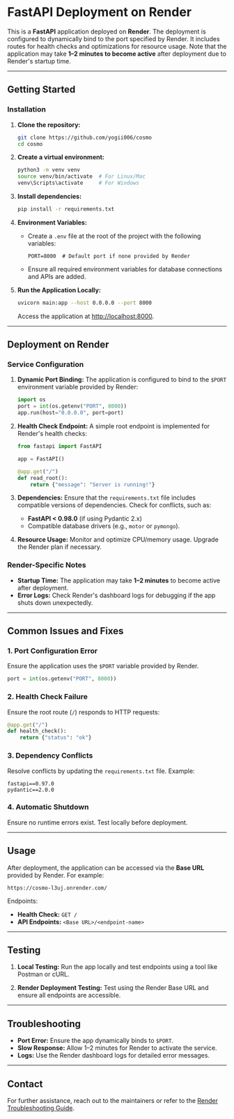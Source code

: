 
# FastAPI Deployment on Render

This is a **FastAPI** application deployed on **Render**. The deployment is configured to dynamically bind to the port specified by Render. It includes routes for health checks and optimizations for resource usage. Note that the application may take **1–2 minutes to become active** after deployment due to Render's startup time.

---

## **Getting Started**

### **Installation**

1. **Clone the repository:**
   ```bash
   git clone https://github.com/yogii006/cosmo
   cd cosmo
   ```

2. **Create a virtual environment:**
   ```bash
   python3 -m venv venv
   source venv/bin/activate  # For Linux/Mac
   venv\Scripts\activate     # For Windows
   ```

3. **Install dependencies:**
   ```bash
   pip install -r requirements.txt
   ```

4. **Environment Variables:**
   - Create a `.env` file at the root of the project with the following variables:
     ```env
     PORT=8000  # Default port if none provided by Render
     ```
   - Ensure all required environment variables for database connections and APIs are added.

5. **Run the Application Locally:**
   ```bash
   uvicorn main:app --host 0.0.0.0 --port 8000
   ```

   Access the application at [http://localhost:8000](http://localhost:8000).

---

## **Deployment on Render**

### **Service Configuration**

1. **Dynamic Port Binding:**
   The application is configured to bind to the `$PORT` environment variable provided by Render:
   ```python
   import os
   port = int(os.getenv("PORT", 8000))
   app.run(host="0.0.0.0", port=port)
   ```

2. **Health Check Endpoint:**
   A simple root endpoint is implemented for Render's health checks:
   ```python
   from fastapi import FastAPI

   app = FastAPI()

   @app.get("/")
   def read_root():
       return {"message": "Server is running!"}
   ```

3. **Dependencies:**
   Ensure that the `requirements.txt` file includes compatible versions of dependencies. Check for conflicts, such as:
   - **FastAPI < 0.98.0** (if using Pydantic 2.x)
   - Compatible database drivers (e.g., `motor` or `pymongo`).

4. **Resource Usage:**
   Monitor and optimize CPU/memory usage. Upgrade the Render plan if necessary.

### **Render-Specific Notes**

- **Startup Time:** The application may take **1–2 minutes** to become active after deployment.
- **Error Logs:** Check Render's dashboard logs for debugging if the app shuts down unexpectedly.

---

## **Common Issues and Fixes**

### **1. Port Configuration Error**
Ensure the application uses the `$PORT` variable provided by Render. 

```python
port = int(os.getenv("PORT", 8000))
```

### **2. Health Check Failure**
Ensure the root route (`/`) responds to HTTP requests:
```python
@app.get("/")
def health_check():
    return {"status": "ok"}
```

### **3. Dependency Conflicts**
Resolve conflicts by updating the `requirements.txt` file. Example:
```plaintext
fastapi==0.97.0
pydantic==2.0.0
```

### **4. Automatic Shutdown**
Ensure no runtime errors exist. Test locally before deployment.

---

## **Usage**

After deployment, the application can be accessed via the **Base URL** provided by Render. For example:
```plaintext
https://cosmo-l3uj.onrender.com/
```

Endpoints:
- **Health Check:** `GET /`
- **API Endpoints:** `<Base URL>/<endpoint-name>`

---

## **Testing**

1. **Local Testing:**
   Run the app locally and test endpoints using a tool like Postman or cURL.

2. **Render Deployment Testing:**
   Test using the Render Base URL and ensure all endpoints are accessible.

---

## **Troubleshooting**

- **Port Error:** Ensure the app dynamically binds to `$PORT`.
- **Slow Response:** Allow 1–2 minutes for Render to activate the service.
- **Logs:** Use the Render dashboard logs for detailed error messages.

---

## **Contact**

For further assistance, reach out to the maintainers or refer to the [Render Troubleshooting Guide](https://render.com/docs/troubleshooting-deploys).
